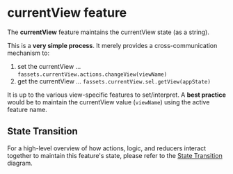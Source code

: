 # currentView feature

The **currentView** feature maintains the currentView state (as a string).

This is a **very simple process**.  It merely provides a
cross-communication mechanism to:

 1. set the currentView ... `fassets.currentView.actions.changeView(viewName)`
 2. get the currentView ... `fassets.currentView.sel.getView(appState)`

It is up to the various view-specific features to set/interpret.  A
**best practice** would be to maintain the currentView value
(`viewName`) using the active feature name.

## State Transition

For a high-level overview of how actions, logic, and reducers interact
together to maintain this feature's state, please refer to the [State
Transition](docs/StateTransition.txt) diagram.
